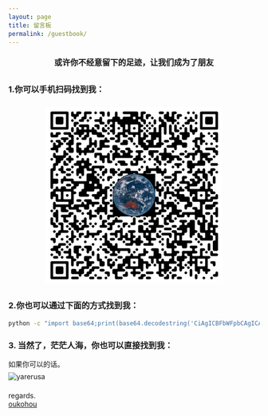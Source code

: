```yaml
---
layout: page
title: 留言板
permalink: /guestbook/
---
```


<style type="text/css">
img {
    max-width: 100%;
    padding: 0.5em 0;
    margin: auto;
    display: block;
}

.slogan {
    text-align: center;
    font-size: 16px;
    margin-top: 20px;
    margin-bottom: 30px;
}
</style>

<div class='slogan'>
<b>或许你不经意留下的足迹，让我们成为了朋友</b>
</div>

### 1.你可以手机扫码找到我：  
![QR Code](/assets/imgs/messages.png)  

### 2.你也可以通过下面的方式找到我：  
```bash
python -c "import base64;print(base64.decodestring('CiAgICBFbWFpbCAgICAgICAgICAgICAgICAgICA6ICAgb3Vrb2hvdUBvdXRsb29rLmNvbQogICAgQmxvZyBzaXRlICAgICAgICAgICAgICAgOiAgIGh0dHBzOi8vd3d3Lm91a29ob3Uud2FuZy8KICAgIFdlY2hhdCBvZmZpY2lhbCBhY2NvdW50IDogICBvdWtvaG91CiAgICBTbG9nYW4gICAgICAgICAgICAgICAgICA6ICAg5oiR5qKm5oms5bee77yM5L6/5oOz5Yiw5oms5bee5qKm5oiR44CCCiAgICA='))"
```

### 3. 当然了，茫茫人海，你也可以直接找到我：  
如果你可以的话。  
![yarerusa](https://s1.ax2x.com/2018/11/06/5mJOh3.png)  

regards.  
[oukohou](https:www.oukohou.wang)


